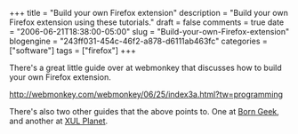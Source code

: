 +++
title = "Build your own Firefox extension"
description = "Build your own Firefox extension using these tutorials."
draft = false
comments = true
date = "2006-06-21T18:38:00-05:00"
slug = "Build-your-own-Firefox-extension"
blogengine = "243ff031-454c-46f2-a878-d6111ab463fc"
categories = ["software"]
tags = ["firefox"]
+++

<p>
There&#39;s a great little guide over at webmonkey that discusses how to build your own Firefox extension.<!--more--><!--adsense-->
</p>
<p>
<a rel="nofollow" href="http://webmonkey.com/webmonkey/06/25/index3a.html?tw=programming">http://webmonkey.com/webmonkey/06/25/index3a.html?tw=programming</a>
</p>
<p>
There&#39;s also two other guides that the above points to.  One at <a rel="nofollow" href="http://www.borngeek.com/firefox/toolbar-tutorial/">Born Geek</a>, and another at <a rel="nofollow" href="http://www.xulplanet.com/tutorials/xultu/">XUL Planet</a>.
</p>

